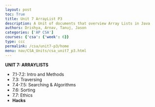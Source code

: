 ```yaml
---
layout: post
toc: True
title: Unit 7 ArrayList P3
description: A Unit of documents that overview Array Lists in Java
authors: Drishya, Arnav, Tanuj, Jason
categories: ['AP CSA']
courses: {'csa': {'week': 6}}
type: ccc
permalink: /csa/unit7-p3/home
menu: nav/CSA_Units/csa_unit7_p3.html
---
```


**UNIT 7: ARRAYLISTS**

- 7.1-7.2: Intro and Methods
- 7.3: Traversing
- 7.4-7.5: Searching & Algorithms
- 7.6: Sorting
- 7.7: Ethics
- **Hacks**
